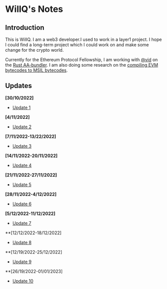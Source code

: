 # WillQ's Notes

## Introduction
This is WillQ. I am a web3 developer.I used to work in a layer1 project. 
I hope I could find a long-term project which I could work on and make some change for the
crypto world. 

Currently for the Ethereum Protocol Fellowship, I am working with [@vid](https://github.com/Vid201) on the [Rust AA-bundler](https://github.com/Vid201/aa-bundler).
I am also doing some research on the [compiling EVM bytecodes to MSIL bytecodes](https://github.com/NethermindEth/nethermind/pull/3888).

## Updates

**[30/10/2022]**
- [Update 1](https://hackmd.io/@WillQ/B1ecgHC4i)

**[4/11/2022]**
- [Update 2](https://hackmd.io/@WillQ/H19FwIyHj)

**[7/11/2022-13/22/2022]**
- [Update 3](https://hackmd.io/@WillQ/BJc2-CKSj)

**[14/11/2022-20/11/2022]**
- [Update 4](https://hackmd.io/@WillQ/BkolpDxLi)

**[21/11/2022-27/11/2022]**
- [Update 5](https://hackmd.io/@WillQ/SJ-krWzwi)

**[28/11/2022-4/12/2022]**
- [Update 6](https://hackmd.io/@WillQ/Syn6sujvi)

**[5/12/2022-11/12/2022]**
- [Update 7](https://hackmd.io/@WillQ/B1eWz_rOs)

**[12/12/2022-18/12/2022]
- [Update 8](https://hackmd.io/@WillQ/SyW8X5BOo)

**[12/19/2022-25/12/2022]
- [Update 9](https://hackmd.io/@WillQ/BkeJcnk5s)

**[26/19/2022-01/01/2023]
- [Update 10](https://hackmd.io/@WillQ/rJhbTnJqj)